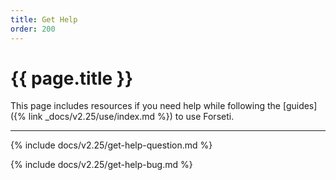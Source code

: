 ```yaml
---
title: Get Help
order: 200
---
```


# {{ page.title }}

This page includes resources if you need help while following the
[guides]({% link _docs/v2.25/use/index.md %}) to use Forseti.

---

{% include docs/v2.25/get-help-question.md %}

{% include docs/v2.25/get-help-bug.md %}
